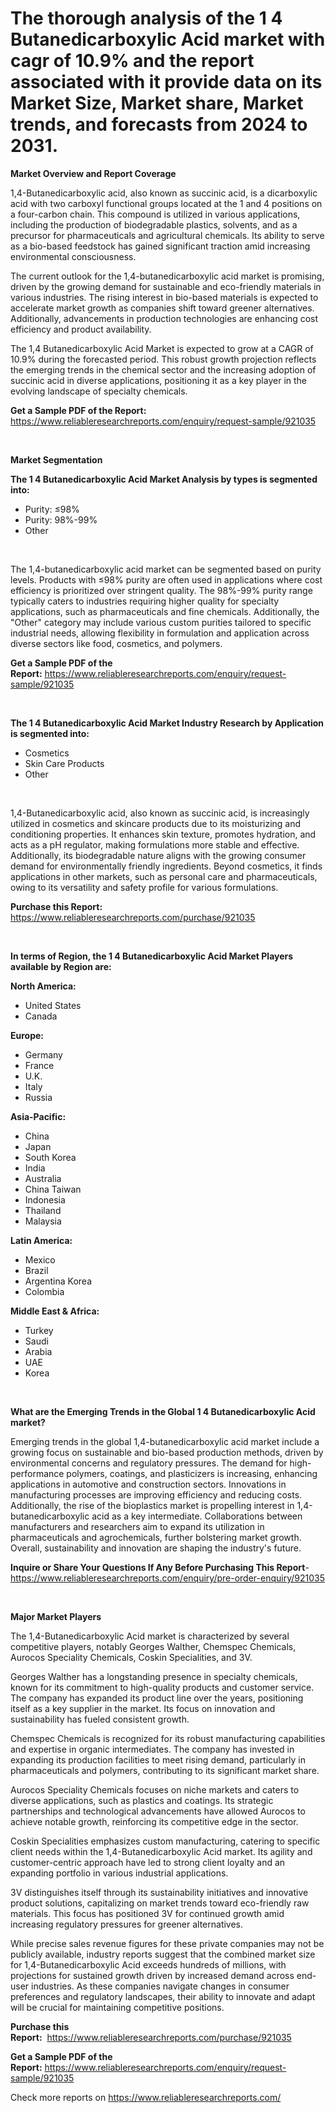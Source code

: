 <p><h1>The thorough analysis of the 1 4 Butanedicarboxylic Acid market with cagr of  10.9% and the report associated with it provide data on its Market Size, Market share, Market trends, and forecasts from 2024 to 2031.</h1></p><p><strong>Market Overview and Report Coverage</strong></p>
<p><p>1,4-Butanedicarboxylic acid, also known as succinic acid, is a dicarboxylic acid with two carboxyl functional groups located at the 1 and 4 positions on a four-carbon chain. This compound is utilized in various applications, including the production of biodegradable plastics, solvents, and as a precursor for pharmaceuticals and agricultural chemicals. Its ability to serve as a bio-based feedstock has gained significant traction amid increasing environmental consciousness.</p><p>The current outlook for the 1,4-butanedicarboxylic acid market is promising, driven by the growing demand for sustainable and eco-friendly materials in various industries. The rising interest in bio-based materials is expected to accelerate market growth as companies shift toward greener alternatives. Additionally, advancements in production technologies are enhancing cost efficiency and product availability.</p><p>The 1,4 Butanedicarboxylic Acid Market is expected to grow at a CAGR of 10.9% during the forecasted period. This robust growth projection reflects the emerging trends in the chemical sector and the increasing adoption of succinic acid in diverse applications, positioning it as a key player in the evolving landscape of specialty chemicals.</p></p>
<p><strong>Get a Sample PDF of the Report:</strong> <a href="https://www.reliableresearchreports.com/enquiry/request-sample/921035">https://www.reliableresearchreports.com/enquiry/request-sample/921035</a></p>
<p>&nbsp;</p>
<p><strong>Market Segmentation</strong></p>
<p><strong>The 1 4 Butanedicarboxylic Acid Market Analysis by types is segmented into:</strong></p>
<p><ul><li>Purity: ≤98%</li><li>Purity: 98%-99%</li><li>Other</li></ul></p>
<p>&nbsp;</p>
<p><p>The 1,4-butanedicarboxylic acid market can be segmented based on purity levels. Products with ≤98% purity are often used in applications where cost efficiency is prioritized over stringent quality. The 98%-99% purity range typically caters to industries requiring higher quality for specialty applications, such as pharmaceuticals and fine chemicals. Additionally, the "Other" category may include various custom purities tailored to specific industrial needs, allowing flexibility in formulation and application across diverse sectors like food, cosmetics, and polymers.</p></p>
<p><strong>Get a Sample PDF of the Report:</strong>&nbsp;<a href="https://www.reliableresearchreports.com/enquiry/request-sample/921035">https://www.reliableresearchreports.com/enquiry/request-sample/921035</a></p>
<p>&nbsp;</p>
<p><strong>The 1 4 Butanedicarboxylic Acid Market Industry Research by Application is segmented into:</strong></p>
<p><ul><li>Cosmetics</li><li>Skin Care Products</li><li>Other</li></ul></p>
<p>&nbsp;</p>
<p><p>1,4-Butanedicarboxylic acid, also known as succinic acid, is increasingly utilized in cosmetics and skincare products due to its moisturizing and conditioning properties. It enhances skin texture, promotes hydration, and acts as a pH regulator, making formulations more stable and effective. Additionally, its biodegradable nature aligns with the growing consumer demand for environmentally friendly ingredients. Beyond cosmetics, it finds applications in other markets, such as personal care and pharmaceuticals, owing to its versatility and safety profile for various formulations.</p></p>
<p><strong>Purchase this Report:</strong>&nbsp; <a href="https://www.reliableresearchreports.com/purchase/921035">https://www.reliableresearchreports.com/purchase/921035</a></p>
<p>&nbsp;</p>
<p><strong>In terms of Region, the 1 4 Butanedicarboxylic Acid Market Players available by Region are:</strong></p>
<p>
    <p> <strong> North America: </strong>
        <ul>
            <li>United States</li>
            <li>Canada</li>
        </ul>
        </p> 
    <p> <strong> Europe: </strong>
        <ul>
            <li>Germany</li>
            <li>France</li>
            <li>U.K.</li>
            <li>Italy</li>
            <li>Russia</li>
        </ul>
        </p> 
    <p> <strong> Asia-Pacific: </strong>
        <ul>
            <li>China</li>
            <li>Japan</li>
            <li>South Korea</li>
            <li>India</li>
            <li>Australia</li>
            <li>China Taiwan</li>
            <li>Indonesia</li>
            <li>Thailand</li>
            <li>Malaysia</li>
        </ul>
        </p> 
    <p> <strong> Latin America: </strong>
        <ul>
            <li>Mexico</li>
            <li>Brazil</li>
            <li>Argentina Korea</li>
            <li>Colombia</li>
        </ul>
        </p> 
    <p> <strong> Middle East & Africa: </strong>
        <ul>
            <li>Turkey</li>
            <li>Saudi</li>
            <li>Arabia</li>
            <li>UAE</li>
            <li>Korea</li>
        </ul>
    </p>
    </p>
<p>&nbsp;</p>
<p><strong>What are the Emerging Trends in the Global 1 4 Butanedicarboxylic Acid market?</strong></p>
<p><p>Emerging trends in the global 1,4-butanedicarboxylic acid market include a growing focus on sustainable and bio-based production methods, driven by environmental concerns and regulatory pressures. The demand for high-performance polymers, coatings, and plasticizers is increasing, enhancing applications in automotive and construction sectors. Innovations in manufacturing processes are improving efficiency and reducing costs. Additionally, the rise of the bioplastics market is propelling interest in 1,4-butanedicarboxylic acid as a key intermediate. Collaborations between manufacturers and researchers aim to expand its utilization in pharmaceuticals and agrochemicals, further bolstering market growth. Overall, sustainability and innovation are shaping the industry's future.</p></p>
<p><strong>Inquire or Share Your Questions If Any Before Purchasing This Report</strong>- <a href="https://www.reliableresearchreports.com/enquiry/pre-order-enquiry/921035">https://www.reliableresearchreports.com/enquiry/pre-order-enquiry/921035</a></p>
<p>&nbsp;</p>
<p><strong>Major Market Players</strong></p>
<p><p>The 1,4-Butanedicarboxylic Acid market is characterized by several competitive players, notably Georges Walther, Chemspec Chemicals, Aurocos Speciality Chemicals, Coskin Specialities, and 3V. </p><p>Georges Walther has a longstanding presence in specialty chemicals, known for its commitment to high-quality products and customer service. The company has expanded its product line over the years, positioning itself as a key supplier in the market. Its focus on innovation and sustainability has fueled consistent growth.</p><p>Chemspec Chemicals is recognized for its robust manufacturing capabilities and expertise in organic intermediates. The company has invested in expanding its production facilities to meet rising demand, particularly in pharmaceuticals and polymers, contributing to its significant market share.</p><p>Aurocos Speciality Chemicals focuses on niche markets and caters to diverse applications, such as plastics and coatings. Its strategic partnerships and technological advancements have allowed Aurocos to achieve notable growth, reinforcing its competitive edge in the sector.</p><p>Coskin Specialities emphasizes custom manufacturing, catering to specific client needs within the 1,4-Butanedicarboxylic Acid market. Its agility and customer-centric approach have led to strong client loyalty and an expanding portfolio in various industrial applications.</p><p>3V distinguishes itself through its sustainability initiatives and innovative product solutions, capitalizing on market trends toward eco-friendly raw materials. This focus has positioned 3V for continued growth amid increasing regulatory pressures for greener alternatives.</p><p>While precise sales revenue figures for these private companies may not be publicly available, industry reports suggest that the combined market size for 1,4-Butanedicarboxylic Acid exceeds hundreds of millions, with projections for sustained growth driven by increased demand across end-user industries. As these companies navigate changes in consumer preferences and regulatory landscapes, their ability to innovate and adapt will be crucial for maintaining competitive positions.</p></p>
<p><strong>Purchase this Report:</strong>&nbsp;&nbsp;<a href="https://www.reliableresearchreports.com/purchase/921035">https://www.reliableresearchreports.com/purchase/921035</a></p>
<p></p>
<p><strong>Get a Sample PDF of the Report:</strong>&nbsp;<a href="https://www.reliableresearchreports.com/enquiry/request-sample/921035">https://www.reliableresearchreports.com/enquiry/request-sample/921035</a></p>
<p>Check more reports on <a href="https://www.reliableresearchreports.com/">https://www.reliableresearchreports.com/</a></p>
